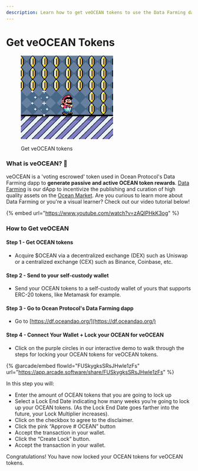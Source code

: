```yaml
---
description: Learn how to get veOCEAN tokens to use the Data Farming dapp  🧑‍🌾🥕
---
```


# Get veOCEAN Tokens

<figure><img src="../.gitbook/assets/super-mario-coins.gif" alt="" width="250"><figcaption><p>Get veOCEAN tokens</p></figcaption></figure>

### What is veOCEAN? 🌊

veOCEAN is a 'voting escrowed' token used in Ocean Protocol's Data Farming dapp to **generate passive and active OCEAN token rewards**. [Data Farming](https://df.oceandao.org) is our dApp to incentivize the publishing and curation of high quality assets on the [Ocean Market](https://market.oceanprotocol.com). Are you curious to learn more about Data Farming or you're a visual learner? Check out our video tutorial below!

{% embed url="https://www.youtube.com/watch?v=zAQlPHkK3og" %}

### How to Get veOCEAN

#### **Step 1 - Get OCEAN tokens**

* Acquire $OCEAN via a decentralized exchange (DEX) such as Uniswap or a centralized exchange (CEX) such as Binance, Coinbase, etc.

#### **Step 2 - Send to your self-custody wallet**

* Send your OCEAN tokens to a self-custody wallet of yours that supports ERC-20 tokens, like Metamask for example.

#### **Step 3 - Go to Ocean Protocol's Data Farming dapp**

* Go to [https://df.oceandao.org/](https://df.oceandao.org/)

#### Step 4 - Connect Your Wallet + Lock your OCEAN for veOCEAN

* Click on the purple circles in our interactive demo to walk through the steps for locking your OCEAN tokens for veOCEAN tokens.

\{% @arcade/embed flowId="FUSkygksSRsJHwle1zFs" url="https://app.arcade.software/share/FUSkygksSRsJHwle1zFs" %\}

In this step you will:

* Enter the amount of OCEAN tokens that you are going to lock up
* Select a Lock End Date indicating how many weeks you’re going to lock up your OCEAN tokens. (As the Lock End Date goes farther into the future, your Lock Multiplier increases).
* Click on the checkbox to agree to the disclaimer.
* Click the pink “Approve # OCEAN” button
* Accept the transaction in your wallet.
* Click the “Create Lock” button.
* Accept the transaction in your wallet.

Congratulations! You have now locked your OCEAN tokens for veOCEAN tokens.
